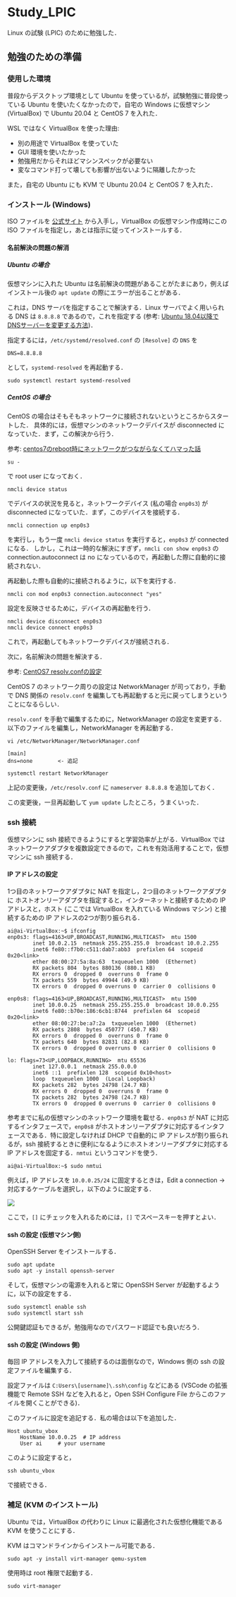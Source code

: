 # Study_LPIC
Linux の試験 (LPIC) のために勉強した．

## 勉強のための準備
### 使用した環境
普段からデスクトップ環境として Ubuntu を使っているが，試験勉強に普段使っている Ubuntu を使いたくなかったので，自宅の Windows に仮想マシン (VirtualBox) で Ubuntu 20.04 と CentOS 7 を入れた．

WSL ではなく VirtualBox を使った理由:

- 別の用途で VirtualBox を使っていた
- GUI 環境を使いたかった
- 勉強用だからそれほどマシンスペックが必要ない
- 変なコマンド打って壊しても影響が出ないように隔離したかった

また，自宅の Ubuntu にも KVM で Ubuntu 20.04 と CentOS 7 を入れた．

### インストール (Windows)
ISO ファイルを [公式サイト](https://jp.ubuntu.com/download) から入手し，VirtualBox の仮想マシン作成時にこの ISO ファイルを指定し，あとは指示に従ってインストールする．

#### 名前解決の問題の解消
##### Ubuntu の場合
仮想マシンに入れた Ubuntu は名前解決の問題があることがたまにあり，例えばインストール後の `apt update` の際にエラーが出ることがある．

これは，DNS サーバを指定することで解決する．Linux サーバでよく用いられる DNS は `8.8.8.8` であるので，これを指定する (参考: [Ubuntu 18.04以降でDNSサーバーを変更する方法](https://thr3a.hatenablog.com/entry/20180711/1531285176))．

指定するには，`/etc/systemd/resolved.conf` の `[Resolve]` の `DNS` を
```
DNS=8.8.8.8
```
として，`systemd-resolved` を再起動する．
```
sudo systemctl restart systemd-resolved
```

##### CentOS の場合
CentOS の場合はそもそもネットワークに接続されないというところからスタートした．
具体的には，仮想マシンのネットワークデバイスが disconnected になっていた．まず，この解決から行う．

参考: [centos7のreboot時にネットワークがつながらなくてハマった話](https://qiita.com/hika7719/items/8c2ac1015837cb5b15c7)

```
su -
```
で root user になっておく．

```
nmcli device status
```
でデバイスの状況を見ると，ネットワークデバイス (私の場合 `enp0s3`) が disconnected になっていた．まず，このデバイスを接続する．

```
nmcli connection up enp0s3
```
を実行し，もう一度 `nmcli device status` を実行すると，`enp0s3` が connected になる．
しかし，これは一時的な解決にすぎず，`nmcli con show enp0s3` の connection.autoconnect は no になっているので，再起動した際に自動的に接続されない．

再起動した際も自動的に接続されるように，以下を実行する．
```
nmcli con mod enp0s3 connection.autoconnect "yes"
```

設定を反映させるために，デバイスの再起動を行う．
```
nmcli device disconnect enp0s3
nmcli device connect enp0s3
```

これで，再起動してもネットワークデバイスが接続される．

次に，名前解決の問題を解決する．

参考: [CentOS7 resolv.confの設定](https://www.unix-power.net/networking/post-896)

CentOS 7 のネットワーク周りの設定は NetworkManager が司っており，手動で DNS 関係の `resolv.conf` を編集しても再起動すると元に戻ってしまうということになるらしい．

`resolv.conf` を手動で編集するために，NetworkManager の設定を変更する．
以下のファイルを編集し，NetworkManager を再起動する．

```
vi /etc/NetworkManager/NetworkManager.conf

[main]
dns=none        <- 追記
```

```
systemctl restart NetworkManager
```

上記の変更後，`/etc/resolv.conf` に `nameserver 8.8.8.8` を追加しておく．

この変更後，一旦再起動して `yum update` したところ，うまくいった．

### ssh 接続
仮想マシンに ssh 接続できるようにすると学習効率が上がる．VirtualBox ではネットワークアダプタを複数設定できるので，これを有効活用することで，仮想マシンに ssh 接続する．

#### IP アドレスの設定
1つ目のネットワークアダプタに NAT を指定し，2つ目のネットワークアダプタに ホストオンリーアダプタを指定すると，インターネットと接続するための IP アドレスと，ホスト (ここでは VirtualBox を入れている Windows マシン) と接続するための IP アドレスの2つが割り振られる．

```
ai@ai-VirtualBox:~$ ifconfig
enp0s3: flags=4163<UP,BROADCAST,RUNNING,MULTICAST>  mtu 1500
        inet 10.0.2.15  netmask 255.255.255.0  broadcast 10.0.2.255
        inet6 fe80::f7b0:c511:dab7:abb3  prefixlen 64  scopeid 0x20<link>
        ether 08:00:27:5a:8a:63  txqueuelen 1000  (Ethernet)
        RX packets 804  bytes 880136 (880.1 KB)
        RX errors 0  dropped 0  overruns 0  frame 0
        TX packets 559  bytes 49944 (49.9 KB)
        TX errors 0  dropped 0 overruns 0  carrier 0  collisions 0

enp0s8: flags=4163<UP,BROADCAST,RUNNING,MULTICAST>  mtu 1500
        inet 10.0.0.25  netmask 255.255.255.0  broadcast 10.0.0.255
        inet6 fe80::b70e:186:6cb1:8744  prefixlen 64  scopeid 0x20<link>
        ether 08:00:27:be:a7:2a  txqueuelen 1000  (Ethernet)
        RX packets 2808  bytes 450777 (450.7 KB)
        RX errors 0  dropped 0  overruns 0  frame 0
        TX packets 640  bytes 82831 (82.8 KB)
        TX errors 0  dropped 0 overruns 0  carrier 0  collisions 0

lo: flags=73<UP,LOOPBACK,RUNNING>  mtu 65536
        inet 127.0.0.1  netmask 255.0.0.0
        inet6 ::1  prefixlen 128  scopeid 0x10<host>
        loop  txqueuelen 1000  (Local Loopback)
        RX packets 282  bytes 24798 (24.7 KB)
        RX errors 0  dropped 0  overruns 0  frame 0
        TX packets 282  bytes 24798 (24.7 KB)
        TX errors 0  dropped 0 overruns 0  carrier 0  collisions 0

```

参考までに私の仮想マシンのネットワーク環境を載せる．`enp0s3` が NAT に対応するインタフェースで，`enp0s8` がホストオンリーアダプタに対応するインタフェースである．特に設定しなければ DHCP で自動的に IP アドレスが割り振られるが，ssh 接続するときに便利になるようにホストオンリーアダプタに対応する IP アドレスを固定する．`nmtui` というコマンドを使う．

```
ai@ai-VirtualBox:~$ sudo nmtui
```

例えば，IP アドレスを `10.0.0.25/24` に固定するときは，Edit a connection -> 対応するケーブルを選択し，以下のように設定する．

![](./fig/README/ubuntu_nmtui.png)

ここで，`[]` にチェックを入れるためには，`[]` でスペースキーを押すとよい．

#### ssh の設定 (仮想マシン側)
OpenSSH Server をインストールする．
```
sudo apt update
sudo apt -y install openssh-server
```

そして，仮想マシンの電源を入れると常に OpenSSH Server が起動するように，以下の設定をする．
```
sudo systemctl enable ssh
sudo systemctl start ssh
```

公開鍵認証もできるが，勉強用なのでパスワード認証でも良いだろう．

#### ssh の設定 (Windows 側)
毎回 IP アドレスを入力して接続するのは面倒なので，Windows 側の ssh の設定ファイルを編集する．

設定ファイルは `C:Users\[username]\.ssh\config` などにある (VSCode の拡張機能で Remote SSH などを入れると，Open SSH Configure File からこのファイルを開くことができる)．

このファイルに設定を追記する．私の場合は以下を追加した．

```
Host ubuntu_vbox
    HostName 10.0.0.25  # IP address
    User ai     # your username
```

このように設定すると，
```
ssh ubuntu_vbox
```
で接続できる．

### 補足 (KVM のインストール)
Ubuntu では，VirtualBox の代わりに Linux に最適化された仮想化機能である KVM を使うことにする．

KVM はコマンドラインからインストール可能である．

```
sudo apt -y install virt-manager qemu-system
```

使用時は root 権限で起動する．

```
sudo virt-manager
```